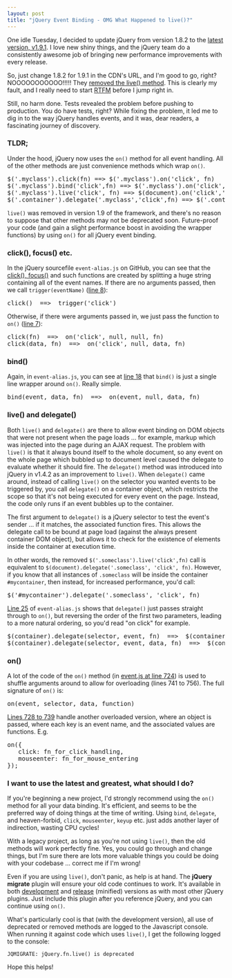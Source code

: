 ```yaml
---
layout: post
title: "jQuery Event Binding - OMG What Happened to live()?"
---
```


One idle Tuesday, I decided to update jQuery from version 1.8.2 to the [latest version, v1.9.1](http://ajax.googleapis.com/ajax/libs/jquery/1.9.1/jquery.js). I love new shiny things, and the jQuery team do a consistently awesome job of bringing new performance improvements with every release.

So, just change 1.8.2 for 1.9.1 in the CDN's URL, and I'm good to go, right?  NOOOOOOOOOOO!!!!!  They [removed the live() method](http://jquery.com/upgrade-guide/1.9/#live-removed).  This is clearly my fault, and I really need to start [RTFM](http://en.wikipedia.org/wiki/RTFM) before I jump right in.

Still, no harm done. Tests revealed the problem before pushing to production.  You do have tests, right? While fixing the problem, it led me to dig in to the way jQuery handles events, and it was, dear readers, a fascinating journey of discovery.

### TLDR;

Under the hood, jQuery now uses the `on()` method for all event handling. All of the other methods are just convenience methods which wrap `on()`.

<pre data-language="javascript">
$('.myclass').click(fn) ==> $('.myclass').on('click', fn)
$('.myclass').bind('click',fn) ==> $('.myclass').on('click', fn)
$('.myclass').live('click', fn) ==> $(document).on('click','.myclass', fn)
$('.container').delegate('.myclass','click',fn) ==> $('.container').on('click','.myclass',fn)
</pre>

`live()` was removed in version 1.9 of the framework, and there's no reason to suppose that other methods may not be deprecated soon.  Future-proof your code (and gain a slight performance boost in avoiding the wrapper functions) by using `on()` for all jQuery event binding.

### click(), focus() etc.

In the jQuery sourcefile `event-alias.js` on GitHub, you can see that the [click(), focus()](https://github.com/jquery/jquery/blob/562ca75e06a07067cace674e4e492119d78ca161/src/event-alias.js#L1) and such functions are created by splitting a huge string containing all of the event names. If there are no arguments passed, then we call `trigger(eventName)` ([line 8](https://github.com/jquery/jquery/blob/562ca75e06a07067cace674e4e492119d78ca161/src/event-alias.js#L8)):

<pre data-language="javascript">
click()  ==>  trigger('click')
</pre>

Otherwise, if there were arguments passed in, we just pass the function to `on()` ([line 7](https://github.com/jquery/jquery/blob/562ca75e06a07067cace674e4e492119d78ca161/src/event-alias.js#L7)):

<pre data-language="javascript">
click(fn)  ==>  on('click', null, null, fn)
click(data, fn)  ==>  on('click', null, data, fn)
</pre>

### bind()

Again, in `event-alias.js`, you can see at [line 18](https://github.com/jquery/jquery/blob/562ca75e06a07067cace674e4e492119d78ca161/src/event-alias.js#L18) that `bind()` is just a single line wrapper around `on()`. Really simple.

<pre data-language="javascript">
bind(event, data, fn)  ==>  on(event, null, data, fn)
</pre>

### live() and delegate()

Both `live()` and `delegate()` are there to allow event binding on DOM objects that were not present when the page loads ... for example, markup which was injected into the page during an AJAX request. The problem with `live()` is that it always bound itself to the whole document, so any event on the whole page which bubbled up to document level caused the delegate to evaluate whether it should fire.  The `delegate()` method was introduced into jQuery in v1.4.2 as an improvement to `live()`.  When `delegate()` came around, instead of calling `live()` on the selector you wanted events to be triggered by, you call `delegate()` on a container object, which restricts the scope so that it's not being executed for every event on the page.  Instead, the code only runs if an event bubbles up to the container.

The first argument to `delegate()` is a jQuery selector to test the event's sender ... if it matches, the associated function fires.  This allows the delegate call to be bound at page load (against the always present container DOM object), but allows it to check for the existence of elements inside the container at execution time.

In other words, the removed `$('.someclass').live('click',fn)` call is equivalent to 
`$(document).delegate('.someclass', 'click', fn)`.  However, if you know that all instances of `.someclass` will be inside the container `#mycontainer`, then instead, for increased performance, you'd call:

<pre data-language="javascript">
$('#mycontainer').delegate('.someclass', 'click', fn)
</pre>

[Line 25](https://github.com/jquery/jquery/blob/562ca75e06a07067cace674e4e492119d78ca161/src/event-alias.js#L25) of `event-alias.js` shows that `delegate()` just passes straight through to `on()`, but reversing the order of the first two parameters, leading to a more natural ordering, so you'd read "on click" for example.

<pre data-language="javascript">
$(container).delegate(selector, event, fn)  ==>  $(container).on(event, selector, fn)
$(container).delegate(selector, event, data, fn)  ==>  $(container).on(event, selector, data, fn)
</pre>

### on()

A lot of the code of the `on()` method (in [event.js at line 724](https://github.com/jquery/jquery/blob/562ca75e06a07067cace674e4e492119d78ca161/src/event.js#L724)) is used to shuffle arguments around to allow for overloading (lines 741 to 756).  The full signature of `on()` is:

<pre data-language="javascript">
on(event, selector, data, function)
</pre>
[Lines 728 to 739](https://github.com/jquery/jquery/blob/562ca75e06a07067cace674e4e492119d78ca161/src/event.js#L728) handle another overloaded version, where an object is passed, where each key is an event name, and the associated values are functions. E.g.

<pre data-language="javascript">
on({
   click: fn_for_click_handling,
   mouseenter: fn_for_mouse_entering
});
</pre>

### I want to use the latest and greatest, what should I do?

If you're beginning a new project, I'd strongly recommend using the `on()` method for all your data binding. It's efficient, and seems to be the preferred way of doing things at the time of writing.  Using `bind`, `delegate`, and heaven-forbid, `click`, `mouseenter`, `keyup` etc. just adds another layer of indirection, wasting CPU cycles!

With a legacy project, as long as you're not using `live()`, then the old methods will work perfectly fine. Yes, you could go through and change things, but I'm sure there are lots more valuable things you could be doing with your codebase ... correct me if I'm wrong!

Even if you are using `live()`, don't panic, as help is at hand. The __jQuery migrate__ plugin will ensure your old code continues to work. It's available in both [development](http://code.jquery.com/jquery-migrate-1.1.1.js) and [release](http://code.jquery.com/jquery-migrate-1.1.1.min.js) (minified) versions as with most other jQuery plugins. Just include this plugin after you reference jQuery, and you can continue using `on()`.

What's particularly cool is that (with the development version), all use of deprecated or removed methods are logged to the Javascript console. When running it against code which uses `live()`, I get the following logged to the console:

    JQMIGRATE: jQuery.fn.live() is deprecated

Hope this helps!
